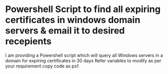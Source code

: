 # Powershell Script to find all expiring certificates in windows domain servers & email it to desired recepients
I am providing a Powershell script which will query all Windows servers in a domain for expiring certificates in 30 days
Refer variables to modify as per your requirement
copy code as ps1
